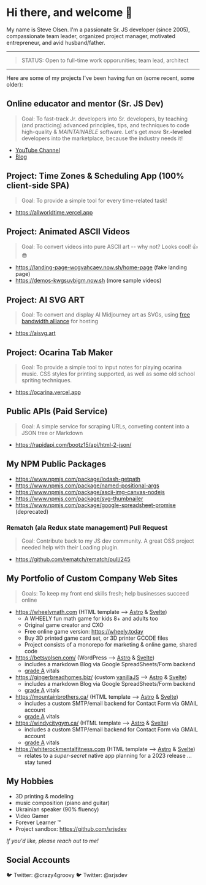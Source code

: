 <!--
**crazy4groovy/crazy4groovy** is a ✨ _special_ ✨ repository because its `README.md` (this file) appears on your GitHub profile.

Here are some ideas to get you started:

- 🔭 I’m currently working on ...
- 🌱 I’m currently learning ...
- 👯 I’m looking to collaborate on ...
- 🤔 I’m looking for help with ...
- 💬 Ask me about ...
- 📫 How to reach me: ...
- 😄 Pronouns: ...
- ⚡ Fun fact: ...
-->

# Hi there, and welcome 👋

My name is Steve Olsen. I'm a passionate Sr. JS developer (since 2005), compassionate team leader, organized project manager, motivated entrepreneur, and avid husband/father.

---

> STATUS: Open to full-time work opporunities; team lead, architect

---

Here are some of my projects I've been having fun on (some recent, some older):

## Online educator and mentor (__Sr. JS Dev__)

> Goal: To fast-track Jr. developers into Sr. developers, by teaching (and practicing) advanced principles, tips, and techniques to code high-quality & _MAINTAINABLE_ software. Let's get _more_ __Sr.-leveled__ developers into the marketplace, because the industry needs it!

- [YouTube Channel](https://www.youtube.com/@srjsdev)
- [Blog](https://srjsdev.hashnode.dev)

## Project: Time Zones & Scheduling App (100% client-side SPA)

> Goal: To provide a simple tool for every time-related task!

- https://allworldtime.vercel.app

## Project: Animated ASCII Videos

> Goal: To convert videos into pure ASCII art -- why not? Looks cool! 👍😎

- https://landing-page-wcgvahcaev.now.sh/home-page (fake landing page)
- https://demos-kwgsuvbigm.now.sh  (more sample videos)

## Project: AI SVG ART

> Goal: To convert and display AI Midjourney art as SVGs, using [free bandwidth alliance](https://www.cloudflare.com/bandwidth-alliance/) for hosting

- https://aisvg.art

## Project: Ocarina Tab Maker

> Goal: To provide a simple tool to input notes for playing ocarina music. CSS styles for printing supported, as well as some old school spriting techniques.

- https://ocarina.vercel.app

## Public APIs (Paid Service)

> Goal: A simple service for scraping URLs, conveting content into a JSON tree or Markdown

- https://rapidapi.com/bootz15/api/html-2-json/

## My NPM Public Packages

- https://www.npmjs.com/package/lodash-getpath
- https://www.npmjs.com/package/named-positional-args
- https://www.npmjs.com/package/ascii-img-canvas-nodejs
- https://www.npmjs.com/package/svg-thumbnailer
- https://www.npmjs.com/package/google-spreadsheet-promise (deprecated)

### Rematch (ala Redux state management) Pull Request

> Goal: Contribute back to my JS dev community. A great OSS project needed help with their Loading plugin.

- https://github.com/rematch/rematch/pull/245

## My Portfolio of Custom Company Web Sites

> Goals: To keep my front end skills fresh; help businesses succeed online

- https://wheelymath.com (HTML template --> [Astro](https://astro.build) & [Svelte](https://svelte.dev/))
  - A WHEELY fun math game for kids 8+ and adults too
  - Original game creator and CXO
  - Free online game version: https://wheely.today
  - Buy 3D printed game card set, or 3D printer GCODE files
  - Project consists of a monorepo for marketing & online game, shared code
- https://betsyolsen.com/ (WordPress --> [Astro](https://astro.build) & [Svelte](https://svelte.dev/))
  - includes a markdown Blog via Google SpreadSheets/Form backend
  - [grade A](https://speedvitals.com/report/betsyolsen.com/92OoOs/) vitals
- https://gingerbreadhomes.biz/ (custom [vanillaJS](http://vanilla-js.com) --> [Astro](https://astro.build) & [Svelte](https://svelte.dev/))
  - includes a markdown Blog via Google SpreadSheets/Form backend
  - [grade A](https://speedvitals.com/report/gingerbreadhomes.biz/UrAc7d/) vitals
- https://mountainbrothers.ca/ (HTML template --> [Astro](https://astro.build) & [Svelte](https://svelte.dev/))
  - includes a custom SMTP/email backend for Contact Form via GMAIL account
  - [grade A](https://speedvitals.com/report/mountainbrothers.ca/tQ4byn/) vitals
- https://windycitygym.ca/ (HTML template --> [Astro](https://astro.build) & [Svelte](https://svelte.dev/))
  - includes a custom SMTP/email backend for Contact Form via GMAIL account
  - [grade A](https://speedvitals.com/report/www.windycitygym.ca/UfPxy5/) vitals
- https://whiterockmentalfitness.com (HTML template --> [Astro](https://astro.build) & [Svelte](https://svelte.dev/))
  - relates to a _super-secret_ native app planning for a 2023 release ... stay tuned

## My Hobbies

- 3D printing & modeling
- music composition (piano and guitar)
- Ukrainian speaker (90% fluency)
- Video Gamer
- Forever Learner ™
- Project sandbox: https://github.com/srjsdev

_If you'd like, please reach out to me!_

## Social Accounts

🐦 Twitter: @crazy4groovy
🐦 Twitter: @srjsdev
